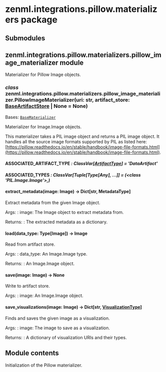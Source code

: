 # zenml.integrations.pillow.materializers package

## Submodules

## zenml.integrations.pillow.materializers.pillow_image_materializer module

Materializer for Pillow Image objects.

### *class* zenml.integrations.pillow.materializers.pillow_image_materializer.PillowImageMaterializer(uri: str, artifact_store: [BaseArtifactStore](zenml.artifact_stores.md#zenml.artifact_stores.base_artifact_store.BaseArtifactStore) | None = None)

Bases: [`BaseMaterializer`](zenml.materializers.md#zenml.materializers.base_materializer.BaseMaterializer)

Materializer for Image.Image objects.

This materializer takes a PIL image object and returns a PIL image object.
It handles all the source image formats supported by PIL as listed here:
[https://pillow.readthedocs.io/en/stable/handbook/image-file-formats.html](https://pillow.readthedocs.io/en/stable/handbook/image-file-formats.html).

#### ASSOCIATED_ARTIFACT_TYPE *: ClassVar[[ArtifactType](zenml.md#zenml.enums.ArtifactType)]* *= 'DataArtifact'*

#### ASSOCIATED_TYPES *: ClassVar[Tuple[Type[Any], ...]]* *= (<class 'PIL.Image.Image'>,)*

#### extract_metadata(image: Image) → Dict[str, MetadataType]

Extract metadata from the given Image object.

Args:
: image: The Image object to extract metadata from.

Returns:
: The extracted metadata as a dictionary.

#### load(data_type: Type[Image]) → Image

Read from artifact store.

Args:
: data_type: An Image.Image type.

Returns:
: An Image.Image object.

#### save(image: Image) → None

Write to artifact store.

Args:
: image: An Image.Image object.

#### save_visualizations(image: Image) → Dict[str, [VisualizationType](zenml.md#zenml.enums.VisualizationType)]

Finds and saves the given image as a visualization.

Args:
: image: The image to save as a visualization.

Returns:
: A dictionary of visualization URIs and their types.

## Module contents

Initialization of the Pillow materializer.
